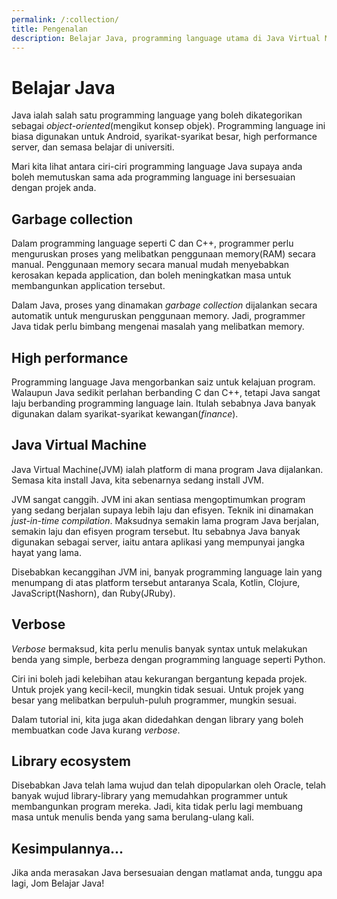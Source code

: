 ```yaml
---
permalink: /:collection/
title: Pengenalan
description: Belajar Java, programming language utama di Java Virtual Machine (JVM)
---
```


# Belajar Java

Java ialah salah satu programming language yang boleh dikategorikan sebagai
*object-oriented*(mengikut konsep objek). Programming language ini biasa
digunakan untuk Android, syarikat-syarikat besar, high performance server, dan
semasa belajar di universiti.

Mari kita lihat antara ciri-ciri programming language Java supaya anda boleh
memutuskan sama ada programming language ini bersesuaian dengan projek anda.

## Garbage collection

Dalam programming language seperti C dan C++, programmer perlu menguruskan
proses yang melibatkan penggunaan memory(RAM) secara manual. Penggunaan memory
secara manual mudah menyebabkan kerosakan kepada application, dan boleh
meningkatkan masa untuk membangunkan application tersebut.

Dalam Java, proses yang dinamakan *garbage collection* dijalankan secara
automatik untuk menguruskan penggunaan memory. Jadi, programmer Java tidak perlu
bimbang mengenai masalah yang melibatkan memory.

## High performance

Programming language Java mengorbankan saiz untuk kelajuan program. Walaupun
Java sedikit perlahan berbanding C dan C++, tetapi Java sangat laju berbanding
programming language lain. Itulah sebabnya Java banyak digunakan dalam
syarikat-syarikat kewangan(*finance*).

## Java Virtual Machine

Java Virtual Machine(JVM) ialah platform di mana program Java dijalankan. Semasa
kita install Java, kita sebenarnya sedang install JVM.

JVM sangat canggih. JVM ini akan sentiasa mengoptimumkan program yang sedang
berjalan supaya lebih laju dan efisyen. Teknik ini dinamakan *just-in-time
compilation*. Maksudnya semakin lama program Java berjalan, semakin laju dan
efisyen program tersebut. Itu sebabnya Java banyak digunakan sebagai server,
iaitu antara aplikasi yang mempunyai jangka hayat yang lama.

Disebabkan kecanggihan JVM ini, banyak programming language lain yang menumpang
di atas platform tersebut antaranya Scala, Kotlin, Clojure, JavaScript(Nashorn),
dan Ruby(JRuby).

## Verbose

*Verbose* bermaksud, kita perlu menulis banyak syntax untuk melakukan benda yang
simple, berbeza dengan programming language seperti Python.

Ciri ini boleh jadi kelebihan atau kekurangan bergantung kepada projek. Untuk
projek yang kecil-kecil, mungkin tidak sesuai. Untuk projek yang besar yang
melibatkan berpuluh-puluh programmer, mungkin sesuai.

Dalam tutorial ini, kita juga akan didedahkan dengan library yang boleh
membuatkan code Java kurang *verbose*.

## Library ecosystem

Disebabkan Java telah lama wujud dan telah dipopularkan oleh Oracle, telah
banyak wujud library-library yang memudahkan programmer untuk membangunkan
program mereka. Jadi, kita tidak perlu lagi membuang masa untuk menulis benda
yang sama berulang-ulang kali.

## Kesimpulannya...

Jika anda merasakan Java bersesuaian dengan matlamat anda, tunggu apa lagi, Jom
Belajar Java!
